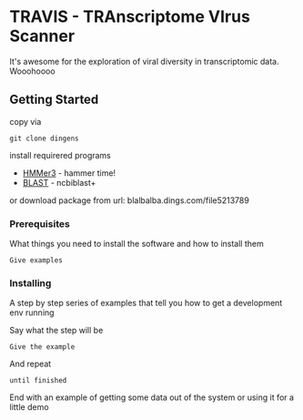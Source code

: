 # TRAVIS - TRAnscriptome VIrus Scanner

It's awesome for the exploration of viral diversity in transcriptomic data. 
Wooohoooo

## Getting Started

copy via 

```
git clone dingens
```

install requirered programs

* [HMMer3](http://www.dropwizard.io/1.0.2/docs/) - hammer time!
* [BLAST](http://www.dropwizard.io/1.0.2/docs/) - ncbiblast+

or download package from url: blalbalba.dings.com/file5213789


### Prerequisites

What things you need to install the software and how to install them

```
Give examples
```

### Installing

A step by step series of examples that tell you how to get a development env running

Say what the step will be

```
Give the example
```

And repeat

```
until finished
```

End with an example of getting some data out of the system or using it for a little demo